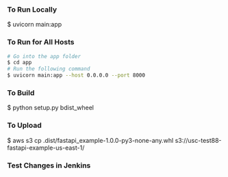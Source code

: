 ### To Run Locally
$ uvicorn main:app

### To Run for All Hosts
```bash
# Go into the app folder
$ cd app
# Run the following command
$ uvicorn main:app --host 0.0.0.0 --port 8000
```

### To Build
$ python setup.py bdist_wheel

### To Upload
$ aws s3 cp .dist/fastapi_example-1.0.0-py3-none-any.whl s3://usc-test88-fastapi-example-us-east-1/


### Test Changes in Jenkins
